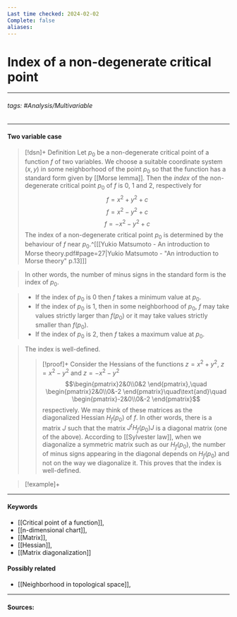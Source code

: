 ```yaml
---
Last time checked: 2024-02-02
Complete: false
aliases:
---
```

# Index of a non-degenerate critical point
***
###### tags: #Analysis/Multivariable 
***
#### Two variable case
>[!dsn]+ Definition
>Let $p_{0}$ be a non-degenerate critical point of a function $f$ of two variables. We choose a suitable coordinate system $(x,y)$ in some neighborhood of the point $p_{0}$ so that the function has a standard form given by [[Morse lemma]]. Then the *index* of the non-degenerate critical point $p_{0}$ of $f$ is $0$, $1$ and $2$, respectively for 
>$$f=x^{2}+y^{2}+c$$
>$$f=x^{2}-y^{2}+c$$
>$$f=-x^{2}-y^{2}+c$$
>The index of a non-degenerate critical point $p_{0}$ is determined by the behaviour of $f$ near $p_{0}$.^[[[Yukio Matsumoto - An introduction to Morse theory.pdf#page=27|Yukio Matsumoto - "An introduction to Morse theory" p.13]]]

>In other words, the number of minus signs in the standard form is the index of $p_{0}$.

>- If the index of $p_{0}$ is $0$ then $f$ takes a minimum value at $p_{0}$.
>- If the index of $p_{0}$ is $1$, then in some neighborhood of $p_{0}$, $f$ may take values strictly larger than $f(p_{0})$ or it may take values strictly smaller than $f(p_{0})$.
>- If the index of $p_{0}$ is $2$, then $f$ takes a maximum value at $p_{0}$.

>The index is well-defined.
>>[!proof]+
>>Consider the Hessians of the functions $z=x^{2}+y^{2}$, $z=x^{2}-y^{2}$ and $z=-x^{2}-y^{2}$
>>$$\begin{pmatrix}2&0\\0&2 \end{pmatrix},\quad \begin{pmatrix}2&0\\0&-2 \end{pmatrix}\quad\text{and}\quad \begin{pmatrix}-2&0\\0&-2 \end{pmatrix}$$
>>respectively.
>>We may think of these matrices as the diagonalized Hessian $H_{f}(p_{0})$ of $f$. In other words, there is a matrix $J$ such that the matrix $J^{t}H_{f}(p_{0})J$ is a diagonal matrix (one of the above). According to [[Sylvester law]], when we diagonalize a symmetric matrix such as our $H_{f}(p_{0})$, the number of minus signs appearing in the diagonal depends on $H_{f}(p_{0})$ and not on the way we diagonalize it. This proves that the index is well-defined.

>[!example]+ 
>
***
#### Keywords
- [[Critical point of a function]],
- [[n-dimensional chart]],
- [[Matrix]],
- [[Hessian]],
- [[Matrix diagonalization]]
#### Possibly related
- [[Neighborhood in topological space]],
***
#### Sources: